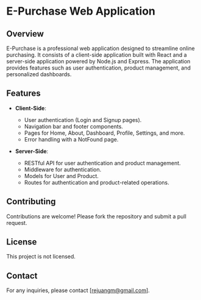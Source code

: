 # E-Purchase Web Application

## Overview
E-Purchase is a professional web application designed to streamline online purchasing. It consists of a client-side application built with React and a server-side application powered by Node.js and Express. The application provides features such as user authentication, product management, and personalized dashboards.

## Features
- **Client-Side**:
  - User authentication (Login and Signup pages).
  - Navigation bar and footer components.
  - Pages for Home, About, Dashboard, Profile, Settings, and more.
  - Error handling with a NotFound page.

- **Server-Side**:
  - RESTful API for user authentication and product management.
  - Middleware for authentication.
  - Models for User and Product.
  - Routes for authentication and product-related operations.


## Contributing
Contributions are welcome! Please fork the repository and submit a pull request.

## License
This project is not licensed.

## Contact
For any inquiries, please contact [rejuangm@gmail.com].